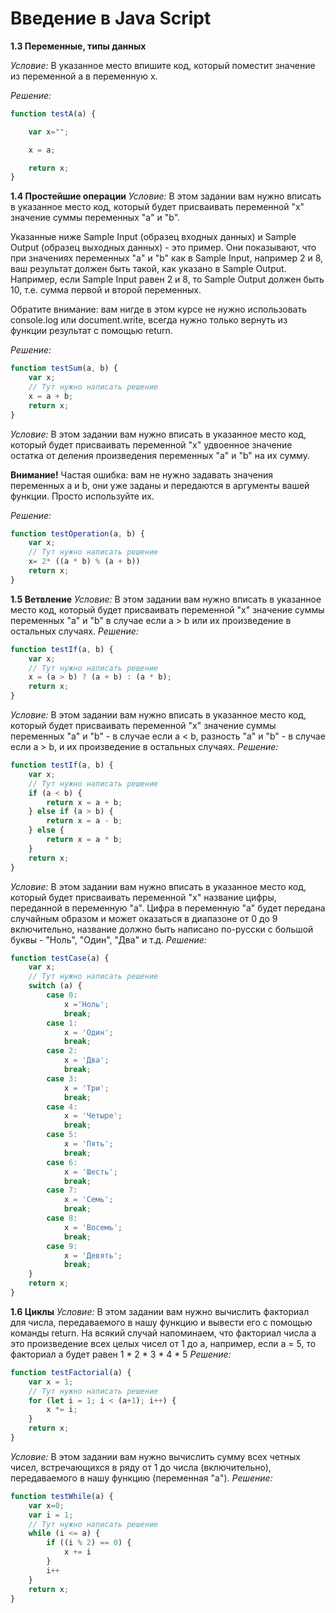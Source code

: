 # Введение в Java Script

**1.3 Переменные, типы данных**

*Условие:* 
В указанное место впишите код, который поместит значение из переменной a в переменную x.

*Решение:*
```js script
function testA(a) {         

    var x="";

    x = a;

    return x;
}
```
**1.4 Простейшие операции**
*Условие:*
В этом задании вам нужно вписать в указанное место код, который будет присваивать переменной "х" значение суммы переменных "a" и "b".

Указанные ниже Sample Input (образец входных данных) и Sample Output (образец выходных данных) - это пример. Они показывают, что при значениях переменных "a" и "b" как в Sample Input, например 2 и 8, ваш результат должен быть такой, как указано в Sample Output. Например, если Sample Input равен 2 и 8, то Sample Output должен быть 10, т.е. сумма первой и второй переменных.

Обратите внимание: вам нигде в этом курсе не нужно использовать console.log или document.write, всегда нужно только вернуть из функции результат с помощью return.

*Решение:*
```js script
function testSum(a, b) {
    var x;
    // Тут нужно написать решение
    x = a + b;
    return x;
}
```

*Условие:*
В этом задании вам нужно вписать в указанное место код, который будет присваивать переменной "х" удвоенное значение остатка от деления произведения переменных "a" и "b" на их сумму.

**Внимание!** Частая ошибка: вам не нужно задавать значения переменных a и b, они уже заданы и передаются в аргументы вашей функции. Просто используйте их.

*Решение:*
```js script
function testOperation(a, b) {
    var x;
    // Тут нужно написать решение
    x= 2* ((a * b) % (a + b))
    return x;
}
```
**1.5 Ветвление**
*Условие:*
В этом задании вам нужно вписать в указанное место код, который будет присваивать переменной "х" значение суммы переменных "a" и "b" в случае если  a > b или их произведение в остальных случаях.
*Решение:*
```js script
function testIf(a, b) {
    var x;
    // Тут нужно написать решение
    x = (a > b) ? (a + b) : (a * b);
    return x;
}
```
*Условие:*
В этом задании вам нужно вписать в указанное место код, который будет присваивать переменной "х" значение суммы переменных "a" и "b" - в случае если  a < b, разность "a" и "b" - в случае если  a > b, и их произведение  в остальных случаях.
*Решение:*
```js script
function testIf(a, b) {
    var x;
    // Тут нужно написать решение
    if (a < b) {
        return x = a + b;
    } else if (a > b) {
        return x = a - b;
    } else {
        return x = a * b;
    }
    return x;
}
```
*Условие:*
В этом задании вам нужно вписать в указанное место код, который будет присваивать переменной "х" название цифры, переданной в переменную "а". Цифра в переменную "а" будет передана случайным образом и может оказаться в диапазоне от 0 до 9 включительно, название должно быть написано по-русски с большой буквы - "Ноль", "Один", "Два" и т.д.
*Решение:*
```js script
function testCase(a) {
    var x;
    // Тут нужно написать решение
    switch (a) {
        case 0:
            x ='Ноль';
            break;
        case 1:
            x = 'Один';
            break;
        case 2:
            x = 'Два';
            break;
        case 3:
            x = 'Три';
            break;
        case 4:
            x = 'Четыре';
            break;
        case 5:
            x = 'Пять';
            break;
        case 6:
            x = 'Шесть';
            break;
        case 7:
            x = 'Семь';
            break;
        case 8:
            x = 'Восемь';
            break;
        case 9:
            x = 'Девять';
            break;
    }
    return x;
}
```
**1.6 Циклы**
*Условие:*
В этом задании вам нужно вычислить факториал для числа, передаваемого в нашу функцию и вывести его с помощью команды return. На всякий случай напоминаем, что факториал числа a это произведение всех целых чисел от 1 до a, например, если а = 5, то факториал a будет равен
1 * 2 * 3 * 4 * 5
*Решение:*
```js script
function testFactorial(a) {
    var x = 1;
    // Тут нужно написать решение
    for (let i = 1; i < (a+1); i++) {
        x *= i;
    }
    return x;
}
```
*Условие:*
В этом задании вам нужно вычислить сумму всех четных чисел, встречающихся в ряду от 1 до числа (включительно), передаваемого в нашу функцию (переменная "а").
*Решение:*
```js script
function testWhile(a) {
    var x=0;
    var i = 1;
    // Тут нужно написать решение
    while (i <= a) {
        if ((i % 2) == 0) {
            x += i
        }
        i++
    }
    return x;
}
```
